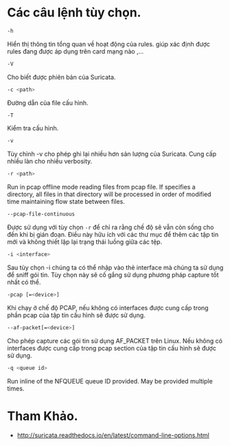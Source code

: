 # Các câu lệnh tùy chọn.

```sh
-h
```

Hiển thị thông tin tổng quan về hoạt động của rules. giúp xác định được rules đang được áp dụng trên card mạng nào ,...

```sh
-V
```

Cho biết được phiên bản của Suricata.

```sh
-c <path>
```

Đường dẫn của file cấu hình.

```sh
-T
```

Kiểm tra cấu hình.

```sh
-v
```

Tùy chỉnh -v cho phép ghi lại nhiều hơn sản lượng của Suricata. Cung cấp nhiều làn cho nhiều verbosity.

```sh
-r <path>
```

Run in pcap offline mode reading files from pcap file. If <path> specifies a directory, all files in that directory will be processed in order of modified time maintaining flow state between files.

```sh
--pcap-file-continuous
```

Được sử dụng với tùy chọn `-r` để chỉ ra rằng chế độ sẽ vẫn còn sống cho đến khi bị gián đoạn. Điều này hữu ích với các thư mục để thêm các tập tin mới và không thiết lập lại trạng thái luồng giữa các tệp.

```sh
-i <interface>
```

Sau tùy chọn -i chúng ta có thể nhập vào thẻ interface mà chúng ta sử dụng để sniff gói tin. Tùy chọn này sẽ cố gắng sử dụng phương pháp capture tốt nhất có thể.

```sh
-pcap [=<device>]
```

Khi chạy ở chế độ PCAP, nếu không có interfaces được cung cấp trong phần pcap của tập tin cấu hình sẽ được sử dụng.

```sh
--af-packet[=<device>]
```

Cho phép capture các gói tin sử dụng AF_PACKET trên Linux. Nếu không có interfaces được cung cấp trong pcap section của tập tin cấu hình sẽ được sử dụng.

```sh
-q <queue id>
```

Run inline of the NFQUEUE queue ID provided. May be provided multiple times.


# Tham Khảo.

- http://suricata.readthedocs.io/en/latest/command-line-options.html